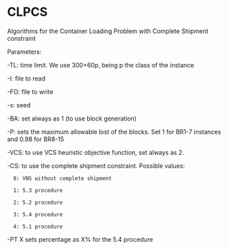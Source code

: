# CLPCS
Algorithms for the Container Loading Problem with Complete Shipment constraint

Parameters:

-TL: time limit. We use 300+60p, being p the class of the instance

-I: file to read

-FO: file to write

-s: seed

-BA: set always as 1 (to use block generation)

-P: sets the maximum allowable lost of the blocks. Set 1 for BR1-7 instances and 0.98 for BR8-15

-VCS: to use VCS heuristic objective function, set always as 2.

-CS: to use the complete shipment constraint. Possible values:

      0: VNS without complete shipment
      
      1: 5.3 procedure
      
      2: 5.2 procedure
      
      3: 5.4 procedure
      
      4: 5.1 procedure
      
-PT X sets percentage as X% for the 5.4 procedure
